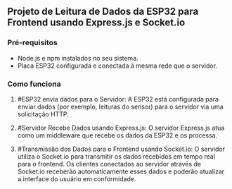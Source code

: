 ## Projeto de Leitura de Dados da ESP32 para Frontend usando Express.js e Socket.io

### Pré-requisitos

- Node.js e npm instalados no seu sistema.
- Placa ESP32 configurada e conectada à mesma rede que o servidor.

### Como funciona

1. #ESP32 envia dados para o Servidor:
A ESP32 está configurada para enviar dados (por exemplo, leituras do sensor) para o servidor via uma solicitação HTTP.

2. #Servidor Recebe Dados usando Express.js:
O servidor Express.js atua como um middleware que recebe os dados da ESP32 e os processa.

3. #Transmissão dos Dados para o Frontend usando Socket.io:
O servidor utiliza o Socket.io para transmitir os dados recebidos em tempo real para o frontend. Os clientes conectados ao servidor através de Socket.io receberão automaticamente esses dados e poderão atualizar a interface do usuário em conformidade.


